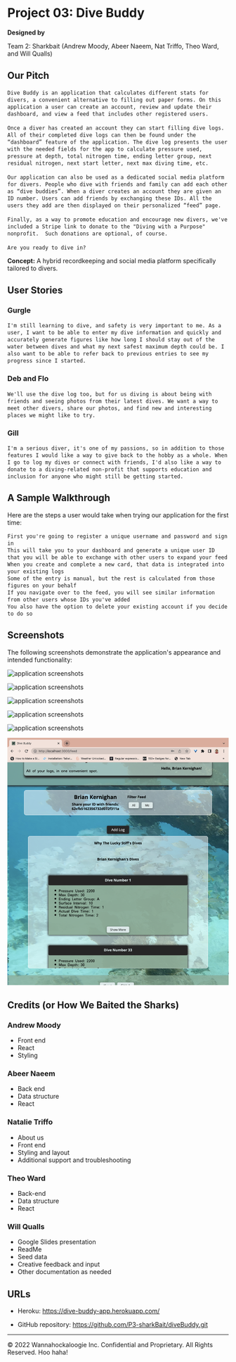 # Project 03: Dive Buddy

**Designed by**

Team 2: Sharkbait (Andrew Moody, Abeer Naeem, Nat Triffo, Theo Ward, and Will Qualls)

## Our Pitch
```
Dive Buddy is an application that calculates different stats for divers, a convenient alternative to filling out paper forms. On this application a user can create an account, review and update their dashboard, and view a feed that includes other registered users. 

Once a diver has created an account they can start filling dive logs. All of their completed dive logs can then be found under the “dashboard” feature of the application. The dive log presents the user with the needed fields for the app to calculate pressure used, pressure at depth, total nitrogen time, ending letter group, next residual nitrogen, next start letter, next max diving time, etc. 

Our application can also be used as a dedicated social media platform for divers. People who dive with friends and family can add each other as “dive buddies”. When a diver creates an account they are given an ID number. Users can add friends by exchanging these IDs. All the users they add are then displayed on their personalized “feed” page.

Finally, as a way to promote education and encourage new divers, we've included a Stripe link to donate to the "Diving with a Purpose" nonprofit.  Such donations are optional, of course.

Are you ready to dive in?
```

**Concept:** A hybrid recordkeeping and social media platform specifically tailored to divers.

## User Stories

### Gurgle
```
I'm still learning to dive, and safety is very important to me. As a user, I want to be able to enter my dive information and quickly and accurately generate figures like how long I should stay out of the water between dives and what my next safest maximum depth could be. I also want to be able to refer back to previous entries to see my progress since I started.
```

### Deb and Flo
```
We'll use the dive log too, but for us diving is about being with friends and seeing photos from their latest dives. We want a way to meet other divers, share our photos, and find new and interesting places we might like to try.
```

### Gill
```
I'm a serious diver, it's one of my passions, so in addition to those features I would like a way to give back to the hobby as a whole. When I go to log my dives or connect with friends, I'd also like a way to donate to a diving-related non-profit that supports education and inclusion for anyone who might still be getting started.
```

## A Sample Walkthrough

Here are the steps a user would take when trying our application for the first time:

```
First you're going to register a unique username and password and sign in
This will take you to your dashboard and generate a unique user ID that you will be able to exchange with other users to expand your feed
When you create and complete a new card, that data is integrated into your existing logs
Some of the entry is manual, but the rest is calculated from those figures on your behalf
If you navigate over to the feed, you will see similar information from other users whose IDs you've added
You also have the option to delete your existing account if you decide to do so
```

## Screenshots 

The following screenshots demonstrate the application's appearance and intended functionality:

![application screenshots](Screen%20Shot%202022-07-14%20at%202.07.36%20PM.png)

![application screenshots](Screen%20Shot%202022-07-14%20at%202.07.47%20PM.png)

![application screenshots](Screen%20Shot%202022-07-14%20at%202.07.53%20PM.png)

![application screenshots](Screen%20Shot%202022-07-14%20at%202.08.02%20PM.png)

![application screenshots](Screen%20Shot%202022-07-14%20at%202.08.05%20PM.png)

![application screenshots](Screen%20Shot%202022-07-14%20at%202.08.50%20PM.png)

## Credits (or How We Baited the Sharks)

### Andrew Moody

* Front end
* React
* Styling

### Abeer Naeem

* Back end
* Data structure
* React

### Natalie Triffo

* About us
* Front end
* Styling and layout
* Additional support and troubleshooting

### Theo Ward

* Back-end
* Data structure
* React

### Will Qualls

* Google Slides presentation
* ReadMe
* Seed data
* Creative feedback and input
* Other documentation as needed

## URLs

* Heroku: https://dive-buddy-app.herokuapp.com/

* GitHub repository: https://github.com/P3-sharkBait/diveBuddy.git

- - -
© 2022 Wannahockaloogie Inc. Confidential and Proprietary. All Rights Reserved. Hoo haha!
